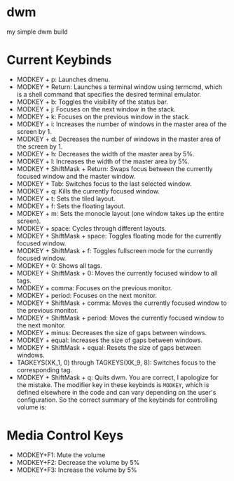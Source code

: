 # dwm
my simple dwm build

# Current Keybinds
- MODKEY + p: Launches dmenu.
- MODKEY + Return: Launches a terminal window using termcmd, which is a shell command that specifies the desired terminal emulator.
- MODKEY + b: Toggles the visibility of the status bar.
- MODKEY + j: Focuses on the next window in the stack.
- MODKEY + k: Focuses on the previous window in the stack.
- MODKEY + i: Increases the number of windows in the master area of the screen by 1.
- MODKEY + d: Decreases the number of windows in the master area of the screen by 1.
- MODKEY + h: Decreases the width of the master area by 5%.
- MODKEY + l: Increases the width of the master area by 5%.
- MODKEY + ShiftMask + Return: Swaps focus between the currently focused window and the master window.
- MODKEY + Tab: Switches focus to the last selected window.
- MODKEY + q: Kills the currently focused window.
- MODKEY + t: Sets the tiled layout.
- MODKEY + f: Sets the floating layout.
- MODKEY + m: Sets the monocle layout (one window takes up the entire screen).
- MODKEY + space: Cycles through different layouts.
- MODKEY + ShiftMask + space: Toggles floating mode for the currently focused window.
- MODKEY + ShiftMask + f: Toggles fullscreen mode for the currently focused window.
- MODKEY + 0: Shows all tags.
- MODKEY + ShiftMask + 0: Moves the currently focused window to all tags.
- MODKEY + comma: Focuses on the previous monitor.
- MODKEY + period: Focuses on the next monitor.
- MODKEY + ShiftMask + comma: Moves the currently focused window to the previous monitor.
- MODKEY + ShiftMask + period: Moves the currently focused window to the next monitor.
- MODKEY + minus: Decreases the size of gaps between windows.
- MODKEY + equal: Increases the size of gaps between windows.
- MODKEY + ShiftMask + equal: Resets the size of gaps between windows.
- TAGKEYS(XK_1, 0) through TAGKEYS(XK_9, 8): Switches focus to the corresponding tag.
- MODKEY + ShiftMask + q: Quits dwm.
You are correct, I apologize for the mistake. The modifier key in these keybinds is `MODKEY`, which is defined elsewhere in the code and can vary depending on the user's configuration. So the correct summary of the keybinds for controlling volume is:

# Media Control Keys
- MODKEY+F1: Mute the volume
- MODKEY+F2: Decrease the volume by 5%
- MODKEY+F3: Increase the volume by 5% 


